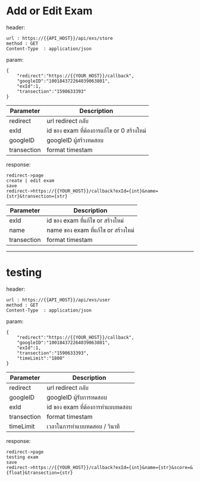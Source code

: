 >
# Add or Edit Exam
header:
```
url : https://{{API_HOST}}/api/exs/store
method : GET
Content-Type  : application/json
```
param:
```
{
    "redirect":"https://{{YOUR_HOST}}/callback",
    "googleID":"100184372264039063801",
    "exId":1,
    "transection":"1590633393"
}
```
Parameter    | Description
------------ | -----------
redirect | url redirect กลับ
exId | id ของ exam ที่ต้องการแก้ไข or 0 สร้างใหม่
googleID | googleID ผู้สร้างทดสอบ
transection | format timestam

response:
```
redirect->page
create | edit exam
save
redirect->https://{{YOUR_HOST}}/callback?exId={int}&name={str}&transection={str}
```

Parameter    | Description
------------ | -----------
exId | id ของ exam ที่แก้ไข or สร้างใหม่
name | name ของ exam ที่แก้ไข or สร้างใหม่
transection | format timestam
____

>
# testing
header:
```
url : https://{{API_HOST}}/api/exs/user
method : GET
Content-Type  : application/json
```
param:
```
{
    "redirect":"https://{{YOUR_HOST}}/callback",
    "googleID":"100184372264039063801",
    "exId":1,
    "transection":"1590633393",
    "timeLimit":"1800"
}
```
Parameter    | Description
------------ | -----------
redirect | url redirect กลับ
googleID | googleID ผู้รับการทดสอบ
exId | id ของ exam ที่ต้องการทำแบบทดสอบ
transection | format timestam
timeLimit | เวลาในการทำแบบทดสอบ / วินาที

response:
```
redirect->page
testing exam
save
redirect->https://{{YOUR_HOST}}/callback?exId={int}&name={str}&score=&{float}&transection={str}
```
